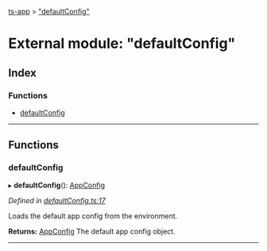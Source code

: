[ts-app](../README.md) > ["defaultConfig"](../modules/_defaultconfig_.md)

# External module: "defaultConfig"

## Index

### Functions

* [defaultConfig](_defaultconfig_.md#defaultconfig)

---

## Functions

<a id="defaultconfig"></a>

###  defaultConfig

▸ **defaultConfig**(): [AppConfig](../interfaces/_appconfig_.appconfig.md)

*Defined in [defaultConfig.ts:17](https://github.com/jmeyers91/ts-app/blob/0a84084/src/defaultConfig.ts#L17)*

Loads the default app config from the environment.

**Returns:** [AppConfig](../interfaces/_appconfig_.appconfig.md)
The default app config object.

___

